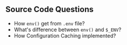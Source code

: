 ## Source Code Questions

* How `env()` get from `.env` file?
* What's difference between `env()` and `$_ENV`?
* How Configuration Caching implemented?


